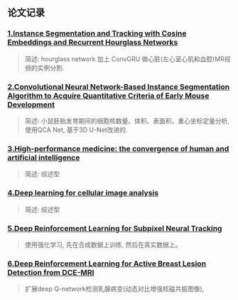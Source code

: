
## 论文记录
### [1.Instance Segmentation and Tracking with Cosine Embeddings and Recurrent Hourglass Networks](https://arxiv.org/pdf/1806.02070.pdf)
>简述: hourglass network 加上 ConvGRU 做心脏(左心室心肌和血腔)MR视频的实例分割.


### [2.Convolutional Neural Network-Based Instance Segmentation Algorithm to Acquire Quantitative Criteria of Early Mouse Development](https://www.biorxiv.org/content/biorxiv/early/2018/06/01/324186.full.pdf)
>简述: 小鼠胚胎发育期间的细胞核数量、体积、表面积、重心坐标定量分析, 使用QCA Net, 基于3D U-Net改进的.


### [3.High-performance medicine: the convergence of human and artificial intelligence](https://www.nature.com/articles/s41591-018-0300-7)
>简述: 综述型


### [4.Deep learning for cellular image analysis](https://www.nature.com/articles/s41592-019-0403-1)
> 简述: 综述型


### [5.Deep Reinforcement Learning for Subpixel Neural Tracking](http://proceedings.mlr.press/v102/dai19a/dai19a.pdf)
> 使用强化学习, 先在合成数据上训练, 然后在真实数据上。


### [6.Deep Reinforcement Learning for Active Breast Lesion Detection from DCE-MRI](https://cs.adelaide.edu.au/~gabriel/DRL_maicasEtAl.pdf)
> 扩展deep Q-network检测乳腺病变(动态对比增强核磁共振图像), 